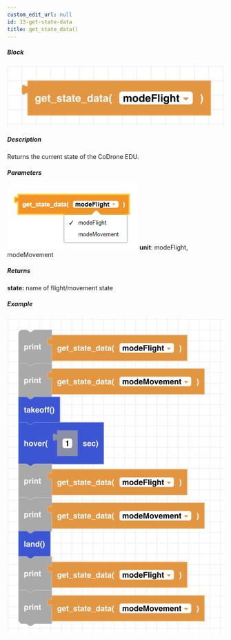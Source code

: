 ```yaml
---
custom_edit_url: null
id: 13-get-state-data
title: get_state_data()
---
```


##### Block

![get state data block image](get_state_data.png)<br />

##### Description

Returns the current state of the CoDrone EDU.

##### Parameters
![get state data block image](get_state_data_params.PNG)
**unit**: modeFlight, modeMovement <br />

##### Returns

**state:** name of flight/movement state

##### Example

![get state data example](get_state_data_ex.png)